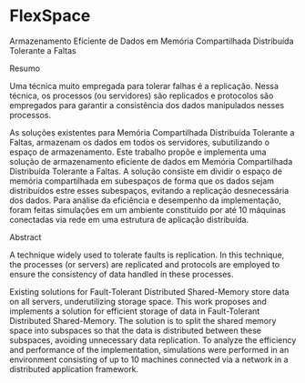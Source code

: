 FlexSpace
=========
Armazenamento Eficiente de Dados em Memória Compartilhada Distribuída Tolerante a Faltas

Resumo

Uma técnica muito empregada para tolerar falhas é a replicação. Nessa técnica, os processos (ou servidores)
são replicados e protocolos são empregados para garantir a consistência dos dados manipulados nesses processos.
  
  As soluções existentes para Memória Compartilhada Distribuída Tolerante a Faltas, armazenam os dados em
todos os servidores, subutilizando o espaço de armazenamento. Este trabalho propõe e implementa uma solução
de armazenamento eficiente de dados em Memória Compartilhada Distribuída Tolerante a Faltas. A solução
consiste em dividir o espaço de memória compartilhada em subespaços de forma que os dados sejam distribuídos
estre esses subespaços, evitando a replicação desnecessária dos dados. Para análise da eficiência e desempenho
da implementação, foram feitas simulações em um ambiente constituído por até 10 máquinas conectadas via rede
em uma estrutura de aplicação distribuída.

Abstract

A technique widely used to tolerate faults is replication. In this technique, the processes (or servers)
are replicated and protocols are employed to ensure the consistency of data handled in these processes.
  
Existing solutions for Fault-Tolerant Distributed Shared-Memory store data on all servers, underutilizing
storage space. This work proposes and implements a solution for efficient storage of data in
Fault-Tolerant Distributed Shared-Memory. The solution is to split the shared memory space into subspaces
so that the data is distributed between these subspaces, avoiding unnecessary data replication. To analyze
the efficiency and performance of the implementation, simulations were performed in an environment consisting
of up to 10 machines connected via a network in a distributed application framework.
